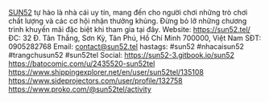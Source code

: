 [SUN52](https://sun52.tel/) tự hào là nhà cái uy tín, mang đến cho người chơi những trò chơi chất lượng và các cơ hội nhận thưởng khủng. Đừng bỏ lỡ những chương trình khuyến mãi đặc biệt khi tham gia tại đây.
Website: 
https://sun52.tel/
ĐC: 32 Đ. Tân Thắng, Sơn Kỳ, Tân Phú, Hồ Chí Minh 700000, Việt Nam
SĐT: 0905282768
Email: contact@sun52.tel
hastags: #sun52 #nhacaisun52 #trangchusun52 #sun52tel
Social:
https://sun52-3.gitbook.io/sun52
https://batocomic.com/u/2435520-sun52tel
https://www.shippingexplorer.net/en/user/sun52tel/135108
https://www.sideprojectors.com/user/profile/132758
https://www.proko.com/@sun52tel/activity
